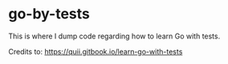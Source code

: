# go-by-tests
This is where I dump code regarding how to learn Go with tests. 

Credits to: https://quii.gitbook.io/learn-go-with-tests
